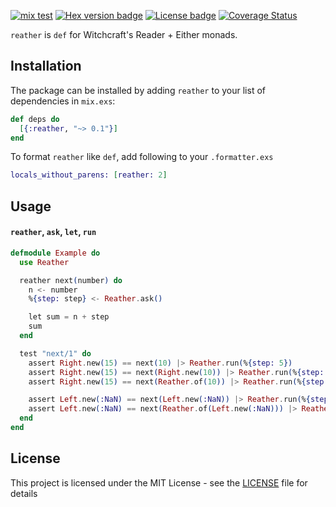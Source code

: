 [![mix test](https://github.com/jechol/reather/workflows/mix%20test/badge.svg)](https://github.com/jechol/reather/actions)
[![Hex version badge](https://img.shields.io/hexpm/v/reather.svg)](https://hex.pm/packages/reather)
[![License badge](https://img.shields.io/hexpm/l/reather.svg)](https://github.com/jechol/reather/blob/main/LICENSE.md)
[![Coverage Status](https://coveralls.io/repos/github/jechol/reather/badge.svg?branch=main)](https://coveralls.io/github/jechol/reather?branch=main)

`reather` is `def` for Witchcraft's Reader + Either monads.

## Installation

The package can be installed by adding `reather` to your list of dependencies
in `mix.exs`:

```elixir
def deps do
  [{:reather, "~> 0.1"}]
end
```

To format `reather` like `def`, add following to your `.formatter.exs`

```elixir
locals_without_parens: [reather: 2]
```

## Usage

#### `reather`, `ask`, `let`, `run`

```elixir
defmodule Example do
  use Reather

  reather next(number) do
    n <- number
    %{step: step} <- Reather.ask()

    let sum = n + step
    sum
  end

  test "next/1" do
    assert Right.new(15) == next(10) |> Reather.run(%{step: 5})
    assert Right.new(15) == next(Right.new(10)) |> Reather.run(%{step: 5})
    assert Right.new(15) == next(Reather.of(10)) |> Reather.run(%{step: 5})

    assert Left.new(:NaN) == next(Left.new(:NaN)) |> Reather.run(%{step: 5})
    assert Left.new(:NaN) == next(Reather.of(Left.new(:NaN))) |> Reather.run(%{step: 5})
  end
end
```

## License

This project is licensed under the MIT License - see the [LICENSE](LICENSE.md) file for details
